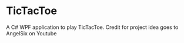 # TicTacToe

A C# WPF application to play TicTacToe. Credit for project idea goes to AngelSix on Youtube
